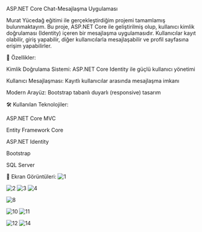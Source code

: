 ASP.NET Core Chat-Mesajlaşma Uygulaması

Murat Yücedağ eğitimi ile gerçekleştirdiğim projemi tamamlamış bulunmaktayım. Bu proje, ASP.NET Core ile geliştirilmiş olup, kullanıcı kimlik doğrulaması (Identity) içeren bir mesajlaşma uygulamasıdır. 
Kullanıcılar kayıt olabilir, giriş yapabilir, diğer kullanıcılarla mesajlaşabilir ve profil sayfasına erişim yapabilirler.


🔐 Özellikler:

Kimlik Doğrulama Sistemi: ASP.NET Core Identity ile güçlü kullanıcı yönetimi

Kullanıcı Mesajlaşması: Kayıtlı kullanıcılar arasında mesajlaşma imkanı

Modern Arayüz: Bootstrap tabanlı duyarlı (responsive) tasarım




🛠️ Kullanılan Teknolojiler:

ASP.NET Core MVC

Entity Framework Core

ASP.NET Identity

Bootstrap

SQL Server 



📸 Ekran Görüntüleri:
![1](https://github.com/user-attachments/assets/cdf486f4-351e-4676-ba00-8885e59527fb)


![2](https://github.com/user-attachments/assets/779a8be6-2472-4264-b960-aa4f464496a2)
![3](https://github.com/user-attachments/assets/5baadaec-da89-4a37-b806-03c7d0d6301e)
![4](https://github.com/user-attachments/assets/ef1ca055-96ba-4869-9476-61089540cd75)


![8](https://github.com/user-attachments/assets/4e29b675-4002-41a2-bb9e-544b2986e974)

![10](https://github.com/user-attachments/assets/a1eb9f2f-1d1f-4a8f-b4b5-dd7ce9891c4c)
![11](https://github.com/user-attachments/assets/040cd55b-09ef-477a-b4ec-42a5a933ab68)

![12](https://github.com/user-attachments/assets/dc0a0296-a814-44e7-b10f-db0b0872f603)
![14](https://github.com/user-attachments/assets/34c1aebf-aee4-456b-9b21-d3c5d1bcdb2e)
